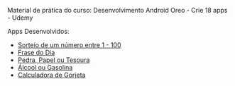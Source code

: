 Material de prática do curso: Desenvolvimento Android Oreo - Crie 18 apps - Udemy

Apps Desenvolvidos:
* [Sorteio de um número entre 1 - 100](https://github.com/SergioDiniz/estudo_dev_android_27/tree/master/App_1_sorteio)
* [Frase do Dia](https://github.com/SergioDiniz/estudo_dev_android_27/tree/master/App_2_frase_do_dia)
* [Pedra, Papel ou Tesoura](https://github.com/SergioDiniz/estudo_dev_android_27/tree/master/App_3_pedra_papel_ou_tesoura)
* [Álcool ou Gasolina](https://github.com/SergioDiniz/estudo_dev_android_27/tree/master/App_4_alcool_ou_gasolina)
* [Calculadora de Gorjeta](https://github.com/SergioDiniz/estudo_dev_android_27/tree/master/App_5_calculo_gorjeta)

